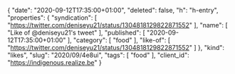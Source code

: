 {
  "date": "2020-09-12T17:35:00+01:00",
  "deleted": false,
  "h": "h-entry",
  "properties": {
    "syndication": [
      "https://twitter.com/deniseyu21/status/1304818129822871552"
    ],
    "name": [
      "Like of @deniseyu21's tweet"
    ],
    "published": [
      "2020-09-12T17:35:00+01:00"
    ],
    "category": [
      "food"
    ],
    "like-of": [
      "https://twitter.com/deniseyu21/status/1304818129822871552"
    ]
  },
  "kind": "likes",
  "slug": "2020/09/4e8ui",
  "tags": [
    "food"
  ],
  "client_id": "https://indigenous.realize.be"
}
